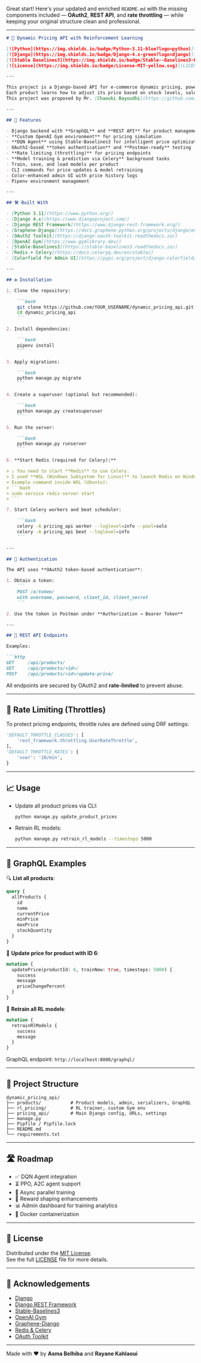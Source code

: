Great start! Here's your updated and enriched `README.md` with the missing components included — **OAuth2**, **REST API**, and **rate throttling** — while keeping your original structure clean and professional.

---

```markdown
# 🛒 Dynamic Pricing API with Reinforcement Learning

[![Python](https://img.shields.io/badge/Python-3.11-blue?logo=python)](https://www.python.org/)
[![Django](https://img.shields.io/badge/Django-4.x-green?logo=django)](https://www.djangoproject.com/)
[![Stable Baselines3](https://img.shields.io/badge/Stable--Baselines3-RL-blueviolet)](https://stable-baselines3.readthedocs.io/)
[![License](https://img.shields.io/badge/License-MIT-yellow.svg)](LICENSE)

---

This project is a Django-based API for e-commerce dynamic pricing, powered by **Reinforcement Learning** (OpenAI Gym + Stable Baselines3).  
Each product learns how to adjust its price based on stock levels, sales, and historical data — **automatically**.  
This project was proposed by Mr. [Chaouki Bayoudhi](https://github.com/ChaoukiBayoudhi), a computer science teacher at the High Institute of Management of Tunis.

---

## 🚀 Features

- Django backend with **GraphQL** and **REST API** for product management
- **Custom OpenAI Gym environment** for pricing simulation
- **DQN Agent** using Stable-Baselines3 for intelligent price optimization
- OAuth2-based **token authentication** and **Postman-ready** testing
- **Rate limiting (throttling)** for pricing endpoints
- **Model training & prediction via Celery** background tasks
- Train, save, and load models per product
- CLI commands for price updates & model retraining
- Color-enhanced admin UI with price history logs
- Pipenv environment management

---

## 🛠️ Built With

- [Python 3.11](https://www.python.org/)
- [Django 4.x](https://www.djangoproject.com/)
- [Django REST Framework](https://www.django-rest-framework.org/)
- [Graphene-Django](https://docs.graphene-python.org/projects/django/en/latest/)
- [OAuth2 Toolkit](https://django-oauth-toolkit.readthedocs.io/)
- [OpenAI Gym](https://www.gymlibrary.dev/)
- [Stable-Baselines3](https://stable-baselines3.readthedocs.io/)
- [Redis + Celery](https://docs.celeryq.dev/en/stable/)
- [Colorfield for Admin UI](https://pypi.org/project/django-colorfield/)

---

## ⚙️ Installation

1. Clone the repository:

    ```bash
    git clone https://github.com/YOUR_USERNAME/dynamic_pricing_api.git
    cd dynamic_pricing_api
    ```

2. Install dependencies:

    ```bash
    pipenv install
    ```

3. Apply migrations:

    ```bash
    python manage.py migrate
    ```

4. Create a superuser (optional but recommended):

    ```bash
    python manage.py createsuperuser
    ```

5. Run the server:

    ```bash
    python manage.py runserver
    ```

6. **Start Redis (required for Celery):**

> ⚠️ You need to start **Redis** to use Celery.  
> I used **WSL (Windows Subsystem for Linux)** to launch Redis on Windows.  
> Example command inside WSL (Ubuntu):
> ```bash
> sudo service redis-server start
> ```

7. Start Celery workers and beat scheduler:

    ```bash
    celery -A pricing_api worker --loglevel=info --pool=solo
    celery -A pricing_api beat --loglevel=info
    ```

---

## 🔐 Authentication

The API uses **OAuth2 token-based authentication**:

1. Obtain a token:
    ```
    POST /o/token/ 
    with username, password, client_id, client_secret
    ```

2. Use the token in Postman under **Authorization → Bearer Token**

---

## 📮 REST API Endpoints

Examples:

```http
GET     /api/products/
GET     /api/products/<id>/
POST    /api/products/<id>/update-price/
```

All endpoints are secured by OAuth2 and **rate-limited** to prevent abuse.

---

## 🚦 Rate Limiting (Throttles)

To protect pricing endpoints, throttle rules are defined using DRF settings:

```python
'DEFAULT_THROTTLE_CLASSES': [
    'rest_framework.throttling.UserRateThrottle',
],
'DEFAULT_THROTTLE_RATES': {
    'user': '10/min',
}
```

---

## 📈 Usage

- Update all product prices via CLI:

    ```bash
    python manage.py update_product_prices
    ```

- Retrain RL models:

    ```bash
    python manage.py retrain_rl_models --timesteps 5000
    ```

---

## 🧩 GraphQL Examples

🔍 **List all products**:

```graphql
query {
  allProducts {
    id
    name
    currentPrice
    minPrice
    maxPrice
    stockQuantity
  }
}
```

🔁 **Update price for product with ID 6**:

```graphql
mutation {
  updatePrice(productId: 6, trainNew: true, timesteps: 5000) {
    success
    message
    priceChangePercent
  }
}
```

🧠 **Retrain all RL models**:

```graphql
mutation {
  retrainRlModels {
    success
    message
  }
}
```

GraphQL endpoint: `http://localhost:8000/graphql/`

---

## 📂 Project Structure

```
dynamic_pricing_api/
├── products/           # Product models, admin, serializers, GraphQL
├── rl_pricing/         # RL trainer, custom Gym env
├── pricing_api/        # Main Django config, URLs, settings
├── manage.py
├── Pipfile / Pipfile.lock
├── README.md
└── requirements.txt
```

---

## 🛣️ Roadmap

- ✅ DQN Agent integration
- ⏳ PPO, A2C agent support
- 🔁 Async parallel training
- 🧠 Reward shaping enhancements
- 📊 Admin dashboard for training analytics
- 🐳 Docker containerization

---

## 📜 License

Distributed under the [MIT License](https://opensource.org/licenses/MIT).  
See the full [LICENSE](./LICENSE) file for more details.

---

## 🙌 Acknowledgements

- [Django](https://www.djangoproject.com)
- [Django REST Framework](https://www.django-rest-framework.org)
- [Stable-Baselines3](https://stable-baselines3.readthedocs.io/)
- [OpenAI Gym](https://www.gymlibrary.dev)
- [Graphene-Django](https://docs.graphene-python.org/projects/django/en/latest/)
- [Redis & Celery](https://docs.celeryq.dev/en/stable/)
- [OAuth Toolkit](https://django-oauth-toolkit.readthedocs.io/)

---

Made with ❤️ by **Asma Belhiba** and **Rayane Kahlaoui**
```



